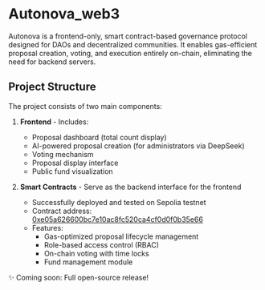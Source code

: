 
# Autonova_web3

Autonova is a frontend-only, smart contract-based governance protocol designed for DAOs and decentralized communities. It enables gas-efficient proposal creation, voting, and execution entirely on-chain, eliminating the need for backend servers.

## Project Structure

The project consists of two main components:

1. **Frontend** - Includes:

   - Proposal dashboard (total count display)
   - AI-powered proposal creation (for administrators via DeepSeek)
   - Voting mechanism
   - Proposal display interface
   - Public fund visualization
2. **Smart Contracts** - Serve as the backend interface for the frontend

   - Successfully deployed and tested on Sepolia testnet
   - Contract address: [0xe05a626600bc7e10ac8fc520ca4cf0d0f0b35e66](https://sepolia.etherscan.io/address/0x...)
   - Features:
     - Gas-optimized proposal lifecycle management
     - Role-based access control (RBAC)
     - On-chain voting with time locks
     - Fund management module

✨ Coming soon: Full open-source release!
